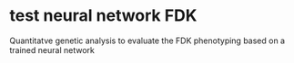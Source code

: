 # test neural network FDK
 Quantitatve genetic analysis to evaluate the FDK phenotyping based on a trained neural network
